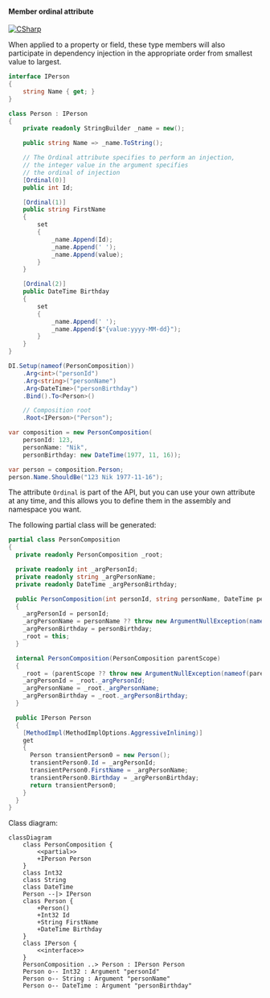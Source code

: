 #### Member ordinal attribute

[![CSharp](https://img.shields.io/badge/C%23-code-blue.svg)](../tests/Pure.DI.UsageTests/Attributes/MemberOrdinalAttributeScenario.cs)

When applied to a property or field, these type members will also participate in dependency injection in the appropriate order from smallest value to largest.


```c#
interface IPerson
{
    string Name { get; }
}

class Person : IPerson
{
    private readonly StringBuilder _name = new();

    public string Name => _name.ToString();

    // The Ordinal attribute specifies to perform an injection,
    // the integer value in the argument specifies
    // the ordinal of injection
    [Ordinal(0)]
    public int Id;

    [Ordinal(1)]
    public string FirstName
    {
        set
        {
            _name.Append(Id);
            _name.Append(' ');
            _name.Append(value);
        }
    }

    [Ordinal(2)]
    public DateTime Birthday
    {
        set
        {
            _name.Append(' ');
            _name.Append($"{value:yyyy-MM-dd}");
        }
    }
}

DI.Setup(nameof(PersonComposition))
    .Arg<int>("personId")
    .Arg<string>("personName")
    .Arg<DateTime>("personBirthday")
    .Bind().To<Person>()

    // Composition root
    .Root<IPerson>("Person");

var composition = new PersonComposition(
    personId: 123,
    personName: "Nik",
    personBirthday: new DateTime(1977, 11, 16));

var person = composition.Person;
person.Name.ShouldBe("123 Nik 1977-11-16");
```

The attribute `Ordinal` is part of the API, but you can use your own attribute at any time, and this allows you to define them in the assembly and namespace you want.

The following partial class will be generated:

```c#
partial class PersonComposition
{
  private readonly PersonComposition _root;

  private readonly int _argPersonId;
  private readonly string _argPersonName;
  private readonly DateTime _argPersonBirthday;

  public PersonComposition(int personId, string personName, DateTime personBirthday)
  {
    _argPersonId = personId;
    _argPersonName = personName ?? throw new ArgumentNullException(nameof(personName));
    _argPersonBirthday = personBirthday;
    _root = this;
  }

  internal PersonComposition(PersonComposition parentScope)
  {
    _root = (parentScope ?? throw new ArgumentNullException(nameof(parentScope)))._root;
    _argPersonId = _root._argPersonId;
    _argPersonName = _root._argPersonName;
    _argPersonBirthday = _root._argPersonBirthday;
  }

  public IPerson Person
  {
    [MethodImpl(MethodImplOptions.AggressiveInlining)]
    get
    {
      Person transientPerson0 = new Person();
      transientPerson0.Id = _argPersonId;
      transientPerson0.FirstName = _argPersonName;
      transientPerson0.Birthday = _argPersonBirthday;
      return transientPerson0;
    }
  }
}
```

Class diagram:

```mermaid
classDiagram
	class PersonComposition {
		<<partial>>
		+IPerson Person
	}
	class Int32
	class String
	class DateTime
	Person --|> IPerson
	class Person {
		+Person()
		+Int32 Id
		+String FirstName
		+DateTime Birthday
	}
	class IPerson {
		<<interface>>
	}
	PersonComposition ..> Person : IPerson Person
	Person o-- Int32 : Argument "personId"
	Person o-- String : Argument "personName"
	Person o-- DateTime : Argument "personBirthday"
```

